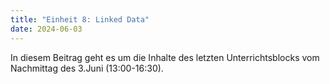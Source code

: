 ```yaml
---
title: "Einheit 8: Linked Data"
date: 2024-06-03
---
```


In diesem Beitrag geht es um die Inhalte des letzten Unterrichtsblocks vom Nachmittag des 3.Juni (13:00-16:30). 